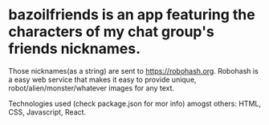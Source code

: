 # bazoilfriends is an app featuring the characters of my chat group's friends nicknames.
Those nicknames(as a string) are sent to https://robohash.org. Robohash is a easy web service that makes it easy to provide unique, robot/alien/monster/whatever images for any text.

Technologies used (check package.json for mor info) amogst others: HTML, CSS, Javascript, React.
